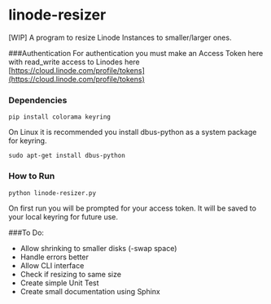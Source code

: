 linode-resizer
==============

[WIP] A program to resize Linode Instances to smaller/larger ones.


###Authentication
For authentication you must make an Access Token here with read_write access to Linodes here [https://cloud.linode.com/profile/tokens](https://cloud.linode.com/profile/tokens)

### Dependencies

`pip install colorama keyring`

On Linux it is recommended you install dbus-python as a system package for keyring.

`sudo apt-get install dbus-python`

### How to Run
`python linode-resizer.py`

On first run you will be prompted for your access token. It will be saved to your local keyring for future use. 

###To Do:
* Allow shrinking to smaller disks (-swap space)
* Handle errors better
* Allow CLI interface
* Check if resizing to same size
* Create simple Unit Test
* Create small documentation using Sphinx